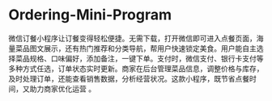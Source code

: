 # Ordering-Mini-Program
微信订餐小程序让订餐变得轻松便捷。无需下载，打开微信即可进入点餐页面，海量菜品图文展示，还有热门推荐和分类导航，帮用户快速锁定美食。用户能自主选择菜品规格、口味偏好，添加备注，一键下单。支付时，微信支付、银行卡支付等多种方式任选，订单状态实时更新。商家在后台管理菜品信息，调整价格与库存，及时处理订单，还能查看销售数据，分析经营状况。这款小程序，既节省点餐时间，又助力商家优化运营 。
